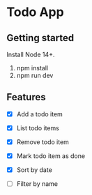 # Todo App

## Getting started

Install Node 14+.

1. npm install
2. npm run dev

## Features

- [x] Add a todo item
- [x] List todo items
- [x] Remove todo item
- [x] Mark todo item as done
- [x] Sort by date
- [ ] Filter by name

